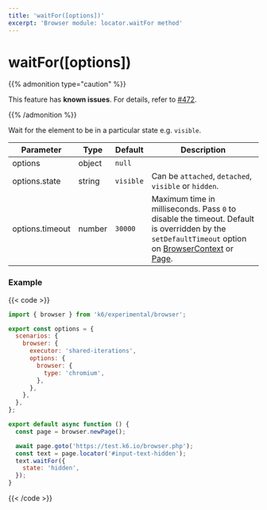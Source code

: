 ```yaml
---
title: 'waitFor([options])'
excerpt: 'Browser module: locator.waitFor method'
---
```


# waitFor([options])

{{% admonition type="caution" %}}

This feature has **known issues**. For details,
refer to [#472](https://github.com/grafana/xk6-browser/issues/472).

{{% /admonition %}}

Wait for the element to be in a particular state e.g. `visible`.

<TableWithNestedRows>

| Parameter       | Type   | Default   | Description                                                                                                                                                                                                                                                                                                                                   |
| --------------- | ------ | --------- | --------------------------------------------------------------------------------------------------------------------------------------------------------------------------------------------------------------------------------------------------------------------------------------------------------------------------------------------- |
| options         | object | `null`    |                                                                                                                                                                                                                                                                                                                                               |
| options.state   | string | `visible` | Can be `attached`, `detached`, `visible` or `hidden`.                                                                                                                                                                                                                                                                                         |
| options.timeout | number | `30000`   | Maximum time in milliseconds. Pass `0` to disable the timeout. Default is overridden by the `setDefaultTimeout` option on [BrowserContext](https://grafana.com/docs/k6/<K6_VERSION>/javascript-api/k6-experimental/browser/browsercontext/) or [Page](https://grafana.com/docs/k6/<K6_VERSION>/javascript-api/k6-experimental/browser/page/). |

</TableWithNestedRows>

### Example

{{< code >}}

```javascript
import { browser } from 'k6/experimental/browser';

export const options = {
  scenarios: {
    browser: {
      executor: 'shared-iterations',
      options: {
        browser: {
          type: 'chromium',
        },
      },
    },
  },
};

export default async function () {
  const page = browser.newPage();

  await page.goto('https://test.k6.io/browser.php');
  const text = page.locator('#input-text-hidden');
  text.waitFor({
    state: 'hidden',
  });
}
```

{{< /code >}}
